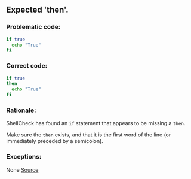 ## Expected 'then'.

### Problematic code:

```sh
if true
  echo "True"
fi
```

### Correct code:

```sh
if true
then
  echo "True"
fi
```
### Rationale:

ShellCheck has found an `if` statement that appears to be missing a `then`.

Make sure the `then` exists, and that it is the first word of the line (or immediately preceded by a semicolon).

### Exceptions:

None
[Source](https://github.com/koalaman/shellcheck/wiki/SC1050)


